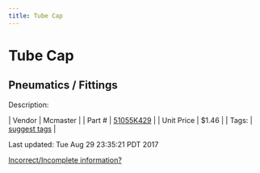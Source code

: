 ```yaml
---
title: Tube Cap
---
```


# Tube Cap
## Pneumatics / Fittings
Description: 	 

| Vendor | Mcmaster | 
| Part # | [51055K429](https://www.mcmaster.com/#51055K429) | 
| Unit Price | $1.46 | 
| Tags: | [suggest tags](https://docs.google.com/forms/d/e/1FAIpQLSeWyY8v3RgOty-MyWmh9U0iivNYN_molChYyS-0U-o-kOAv_g/viewform) | 

Last updated: Tue Aug 29 23:35:21 PDT 2017

 [Incorrect/Incomplete information?](https://docs.google.com/forms/d/e/1FAIpQLSeWyY8v3RgOty-MyWmh9U0iivNYN_molChYyS-0U-o-kOAv_g/viewform)